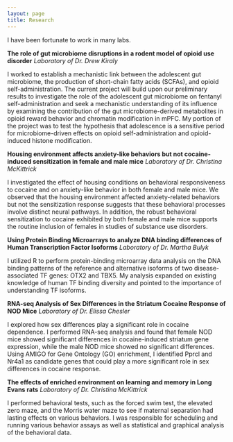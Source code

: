 ```yaml
---
layout: page
title: Research
---
```

I have been fortunate to work in many labs.

**The role of gut microbiome disruptions in a rodent model of opioid use disorder**
_Laboratory of Dr. Drew Kiraly_

I worked to establish a mechanistic link between the adolescent gut microbiome, the production of short-chain fatty acids (SCFAs), and opioid self-administration. The current project will build upon our preliminary results to investigate the role of the adolescent gut microbiome on fentanyl self-administration and seek a mechanistic understanding of its influence by examining the contribution of the gut microbiome-derived metabolites in opioid reward behavior and chromatin modification in mPFC. My portion of the project was to test the hypothesis that adolescence is a sensitive period for microbiome-driven effects on opioid self-administration and opioid-induced histone modification. 

**Housing environment affects anxiety-like behaviors but not cocaine-induced sensitization in female and male mice**
_Laboratory of Dr. Christina McKittrick_

I investigated the effect of housing conditions on behavioral responsiveness to cocaine and on anxiety-like behavior in both female and male mice. We observed that the housing environment affected anxiety-related behaviors but not the sensitization response suggests that these behavioral processes involve distinct neural pathways. In addition, the robust behavioral sensitization to cocaine exhibited by both female and male mice supports the routine inclusion of females in studies of substance use disorders.   

**Using Protein Binding Microarrays to analyze DNA binding differences of Human Transcription Factor Isoforms**
_Laboratory of Dr. Martha Bulyk_

I utilized R to perform protein-binding microarray data analysis on the DNA binding patterns of the reference and alternative isoforms of two disease-associated TF genes: OTX2 and TBX5. My analysis expanded on existing knowledge of human TF binding diversity and pointed to the importance of understanding TF isoforms. 

**RNA-seq Analysis of Sex Differences in the Striatum Cocaine Response of NOD Mice**
_Laboratory of Dr. Elissa Chesler_

I explored how sex differences play a significant role in cocaine dependence. I performed RNA-seq analysis and found that female NOD mice showed significant differences in cocaine-induced striatum gene expression, while the male NOD mice showed no significant differences. Using AMIGO for Gene Ontology (GO) enrichment, I identified Pprcl and Nr4a1 as candidate genes that could play a more significant role in sex differences in cocaine response. 

**The effects of enriched environment on learning and memory in Long Evans rats**
_Laboratory of Dr. Christina McKittrick_

I performed behavioral tests, such as the forced swim test, the elevated zero maze, and the Morris water maze to see if maternal separation had lasting effects on various behaviors. I was responsible for scheduling and running various behavior assays as well as statistical and graphical analysis of the behavioral data. 